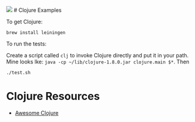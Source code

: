 <img src="https://raw.githubusercontent.com/rtoal/polyglot/master/resources/clojure-logo-64.png">
# Clojure Examples

To get Clojure:

```
brew install leiningen
```

To run the tests:

Create a script called `clj` to invoke Clojure directly and
put it in your path. Mine looks lke:
`java -cp ~/lib/clojure-1.8.0.jar clojure.main $*`. Then


```
./test.sh
```

# Clojure Resources

* [Awesome Clojure](https://github.com/razum2um/awesome-clojure)
